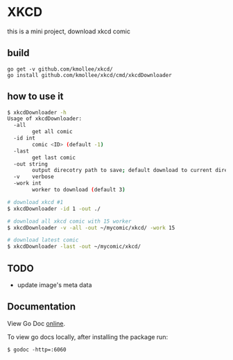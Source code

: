 # XKCD

this is a mini project, download xkcd comic

## build

```
go get -v github.com/kmollee/xkcd/
go install github.com/kmollee/xkcd/cmd/xkcdDownloader
```

## how to use it

```sh
$ xkcdDownloader -h
Usage of xkcdDownloader:
  -all
        get all comic
  -id int
        comic <ID> (default -1)
  -last
        get last comic
  -out string
        output direcotry path to save; default download to current diretory
  -v    verbose
  -work int
        worker to download (default 3)

# download xkcd #1
$ xkcdDownloader -id 1 -out ./

# download all xkcd comic with 15 worker
$ xkcdDownloader -v -all -out ~/mycomic/xkcd/ -work 15

# download latest comic
$ xkcdDownloader -last -out ~/mycomic/xkcd/

```

## TODO

- update image's meta data

## Documentation

View Go Doc [online](https://godoc.org/github.com/kmollee/xkcd).

To view go docs locally, after installing the package run:

```
$ godoc -http=:6060
```

